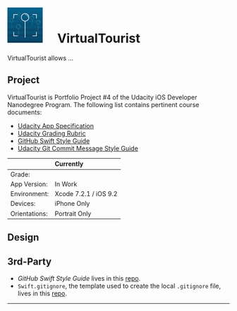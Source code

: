 # ![App Icon](./Paperwork/READMEFiles/VirtualTourist_80.png)&nbsp;&nbsp;&nbsp;&nbsp;&nbsp;VirtualTourist

VirtualTourist allows ...

## Project

VirtualTourist is Portfolio Project #4 of the Udacity iOS Developer Nanodegree
Program.  The following list contains pertinent course documents:
* [Udacity App Specification](./Paperwork/Udacity/UdacityAppSpecification.pdf)  
* [Udacity Grading Rubric](./Paperwork/Udacity/UdacityGradingRubric.pdf)  
* [GitHub Swift Style Guide](./Paperwork/Udacity/GitHubSwiftStyleGuide.pdf)  
* [Udacity Git Commit Message Style Guide](./Paperwork/Udacity/UdacityGitCommitMessageStyleGuide.pdf)  


|               | Currently                  |
| :----------   | :-------------             |
| Grade:        |                            |
| App Version:  | In Work                    |
| Environment:  | Xcode 7.2.1 / iOS 9.2      |
| Devices:      | iPhone Only                |
| Orientations: | Portrait Only              |


## Design

## 3rd-Party

* *GitHub Swift Style Guide* lives in this
[repo](https://github.com/github/swift-style-guide).
* `Swift.gitignore`, the template used to create the local `.gitignore` file,
lives in this [repo](https://github.com/github/gitignore).

---
